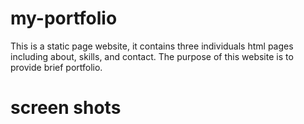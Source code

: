 # my-portfolio
This is a static page website, it contains three individuals html pages including about, skills, and contact. The purpose of this website is to provide brief portfolio.  

# screen shots


